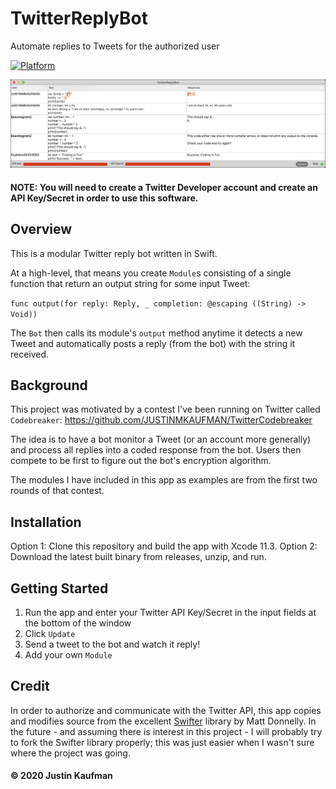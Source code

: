 # TwitterReplyBot
Automate replies to Tweets for the authorized user

<p>
    <a href="https://github.com/JUSTINMKAUFMAN" rel="nofollow"><img src="https://img.shields.io/badge/platform-macOS-blue" alt="Platform" data-canonical-src="https://img.shields.io/badge/platform-macOS-blue" style="max-width:100%;">
    </a>
<p>

<p align="center">
    <img src="/TwitterReplyBot.png" />
</p>

#### NOTE: You will need to create a Twitter Developer account and create an API Key/Secret in order to use this software.

## Overview

This is a modular Twitter reply bot written in Swift.

At a high-level, that means you create `Module`s consisting of a single function that return an output string for some input Tweet:

`func output(for reply: Reply, _ completion: @escaping ((String) -> Void))`

The `Bot` then calls its module's `output` method anytime it detects a new Tweet and automatically posts a reply (from the bot) with the string it received.

## Background

This project was motivated by a contest I've been running on Twitter called `Codebreaker`:
https://github.com/JUSTINMKAUFMAN/TwitterCodebreaker

The idea is to have a bot monitor a Tweet (or an account more generally) and process all replies into a coded response from the bot. Users then compete to be first to figure out the bot's encryption algorithm.

The modules I have included in this app as examples are from the first two rounds of that contest.

## Installation

Option 1: Clone this repository and build the app with Xcode 11.3.
Option 2: Download the latest built binary from releases, unzip, and run.

## Getting Started

1. Run the app and enter your Twitter API Key/Secret in the input fields at the bottom of the window
2. Click `Update`
3. Send a tweet to the bot and watch it reply!
4. Add your own `Module`

## Credit

In order to authorize and communicate with the Twitter API, this app copies and modifies source from the excellent [Swifter]( https://github.com/mattdonnelly/Swifter) library by Matt Donnelly. In the future - and assuming there is interest in this project - I will probably try to fork the Swifter library properly; this was just easier when I wasn't sure where the project was going.

#### © 2020 Justin Kaufman
